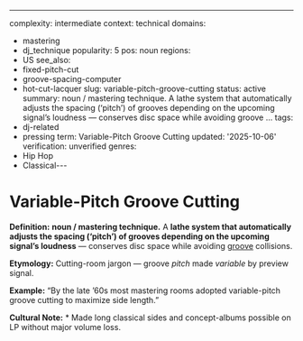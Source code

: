 ---
complexity: intermediate
context: technical
domains:
- mastering
- dj_technique
popularity: 5
pos: noun
regions:
- US
see_also:
- fixed-pitch-cut
- groove-spacing-computer
- hot-cut-lacquer
slug: variable-pitch-groove-cutting
status: active
summary: noun / mastering technique. A lathe system that automatically adjusts the
  spacing (‘pitch’) of grooves depending on the upcoming signal’s loudness — conserves
  disc space while avoiding groove ...
tags:
- dj-related
- pressing
term: Variable-Pitch Groove Cutting
updated: '2025-10-06'
verification: unverified
genres:
- Hip Hop
- Classical---

# Variable-Pitch Groove Cutting

**Definition:** **noun / mastering technique.** A **lathe system that automatically adjusts the spacing (‘pitch’) of grooves depending on the upcoming signal’s loudness** — conserves disc space while avoiding [groove](../g/groove-wear.md) collisions.

**Etymology:** Cutting-room jargon — groove *pitch* made *variable* by preview signal.

**Example:** “By the late ’60s most mastering rooms adopted variable-pitch groove cutting to maximize side length.”

**Cultural Note:** * Made long classical sides and concept-albums possible on LP without major volume loss.

